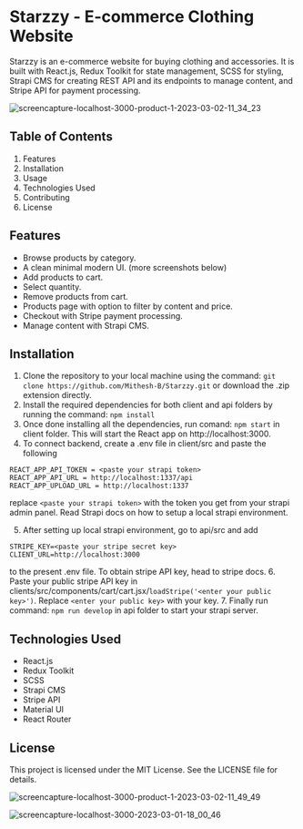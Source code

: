 # Starzzy - E-commerce Clothing Website
Starzzy is an e-commerce website for buying clothing and accessories. It is built with React.js, Redux Toolkit for state management, SCSS for styling, Strapi CMS for creating REST API and its endpoints to manage content, and Stripe API for payment processing.

![screencapture-localhost-3000-product-1-2023-03-02-11_34_23](https://user-images.githubusercontent.com/115478939/222347333-2933ce03-86bf-4240-bf3a-80951f87bd22.png)

## Table of Contents
1. Features
2. Installation
3. Usage
4. Technologies Used
5. Contributing
6. License

## Features
- Browse products by category.
- A clean minimal modern UI. (more screenshots below)
- Add products to cart.
- Select quantity.
- Remove products from cart.
- Products page with option to filter by content and price.
- Checkout with Stripe payment processing.
- Manage content with Strapi CMS.

## Installation
1. Clone the repository to your local machine using the command:
```git clone https://github.com/Mithesh-B/Starzzy.git```
or download the .zip extension directly.
2. Install the required dependencies for both client and api folders by running the command:
```npm install```
3. Once done installing all the dependencies, run comand: ```npm start``` in client folder. This will start the React app on http://localhost:3000.
4. To connect backend, create a .env file in client/src and paste the following 
```
REACT_APP_API_TOKEN = <paste your strapi token> 
REACT_APP_API_URL = http://localhost:1337/api 
REACT_APP_UPLOAD_URL = http://localhost:1337
```
replace ```<paste your strapi token>``` with the token you get from your strapi admin panel. Read Strapi docs on how to setup a local strapi environment.

5. After setting up local strapi environment, go to api/src and add 
```
STRIPE_KEY=<paste your stripe secret key>
CLIENT_URL=http://localhost:3000
``` 
to the present .env file. To obtain stripe API key, head to stripe docs.
6. Paste your public stripe API key in clients/src/components/cart/cart.jsx/```loadStripe('<enter your public key>')```. Replace ```<enter your public key>``` with your key.
7. Finally run command: ```npm run develop``` in api folder to start your strapi server. 



## Technologies Used
- React.js
- Redux Toolkit
- SCSS
- Strapi CMS
- Stripe API
- Material UI
- React Router

## License
This project is licensed under the MIT License. See the LICENSE file for details.

![screencapture-localhost-3000-product-1-2023-03-02-11_49_49](https://user-images.githubusercontent.com/115478939/222347310-64250887-71ef-4142-bc37-a8d825089f5e.png)

![screencapture-localhost-3000-2023-03-01-18_00_46](https://user-images.githubusercontent.com/115478939/222147010-6b56eda1-a394-4d3f-9fe6-96e8c88b48d1.png)


